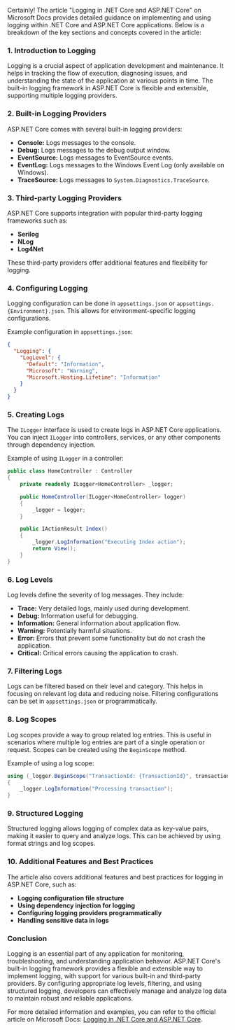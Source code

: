Certainly! The article "Logging in .NET Core and ASP.NET Core" on Microsoft Docs provides detailed guidance on implementing and using logging within .NET Core and ASP.NET Core applications. Below is a breakdown of the key sections and concepts covered in the article:

### 1. Introduction to Logging
Logging is a crucial aspect of application development and maintenance. It helps in tracking the flow of execution, diagnosing issues, and understanding the state of the application at various points in time. The built-in logging framework in ASP.NET Core is flexible and extensible, supporting multiple logging providers.

### 2. Built-in Logging Providers
ASP.NET Core comes with several built-in logging providers:
- **Console:** Logs messages to the console.
- **Debug:** Logs messages to the debug output window.
- **EventSource:** Logs messages to EventSource events.
- **EventLog:** Logs messages to the Windows Event Log (only available on Windows).
- **TraceSource:** Logs messages to `System.Diagnostics.TraceSource`.

### 3. Third-party Logging Providers
ASP.NET Core supports integration with popular third-party logging frameworks such as:
- **Serilog**
- **NLog**
- **Log4Net**

These third-party providers offer additional features and flexibility for logging.

### 4. Configuring Logging
Logging configuration can be done in `appsettings.json` or `appsettings.{Environment}.json`. This allows for environment-specific logging configurations.

Example configuration in `appsettings.json`:
```json
{
  "Logging": {
    "LogLevel": {
      "Default": "Information",
      "Microsoft": "Warning",
      "Microsoft.Hosting.Lifetime": "Information"
    }
  }
}
```

### 5. Creating Logs
The `ILogger` interface is used to create logs in ASP.NET Core applications. You can inject `ILogger` into controllers, services, or any other components through dependency injection.

Example of using `ILogger` in a controller:
```csharp
public class HomeController : Controller
{
    private readonly ILogger<HomeController> _logger;

    public HomeController(ILogger<HomeController> logger)
    {
        _logger = logger;
    }

    public IActionResult Index()
    {
        _logger.LogInformation("Executing Index action");
        return View();
    }
}
```

### 6. Log Levels
Log levels define the severity of log messages. They include:
- **Trace:** Very detailed logs, mainly used during development.
- **Debug:** Information useful for debugging.
- **Information:** General information about application flow.
- **Warning:** Potentially harmful situations.
- **Error:** Errors that prevent some functionality but do not crash the application.
- **Critical:** Critical errors causing the application to crash.

### 7. Filtering Logs
Logs can be filtered based on their level and category. This helps in focusing on relevant log data and reducing noise. Filtering configurations can be set in `appsettings.json` or programmatically.

### 8. Log Scopes
Log scopes provide a way to group related log entries. This is useful in scenarios where multiple log entries are part of a single operation or request. Scopes can be created using the `BeginScope` method.

Example of using a log scope:
```csharp
using (_logger.BeginScope("TransactionId: {TransactionId}", transactionId))
{
    _logger.LogInformation("Processing transaction");
}
```

### 9. Structured Logging
Structured logging allows logging of complex data as key-value pairs, making it easier to query and analyze logs. This can be achieved by using format strings and log scopes.

### 10. Additional Features and Best Practices
The article also covers additional features and best practices for logging in ASP.NET Core, such as:
- **Logging configuration file structure**
- **Using dependency injection for logging**
- **Configuring logging providers programmatically**
- **Handling sensitive data in logs**

### Conclusion
Logging is an essential part of any application for monitoring, troubleshooting, and understanding application behavior. ASP.NET Core's built-in logging framework provides a flexible and extensible way to implement logging, with support for various built-in and third-party providers. By configuring appropriate log levels, filtering, and using structured logging, developers can effectively manage and analyze log data to maintain robust and reliable applications.

For more detailed information and examples, you can refer to the official article on Microsoft Docs: [Logging in .NET Core and ASP.NET Core](https://docs.microsoft.com/en-us/aspnet/core/fundamentals/logging).